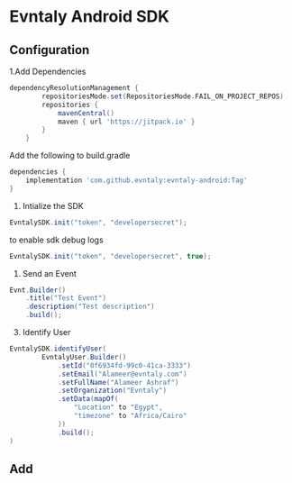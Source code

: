 # Evntaly Android SDK

## Configuration


1.Add Dependencies
```groovy
dependencyResolutionManagement {
		repositoriesMode.set(RepositoriesMode.FAIL_ON_PROJECT_REPOS)
		repositories {
			mavenCentral()
			maven { url 'https://jitpack.io' }
		}
	}
```
Add the following to build.gradle
```groovy
dependencies {
    implementation 'com.github.evntaly:evntaly-android:Tag'
}
```
1. Intialize the SDK 
```java
EvntalySDK.init("token", "developersecret");
```
to enable sdk debug logs
```java
EvntalySDK.init("token", "developersecret", true);
```


1. Send an Event
```java
Evnt.Builder()
    .title("Test Event")
    .description("Test description")
    .build();
```

3. Identify User
```java
EvntalySDK.identifyUser(
        EvntalyUser.Builder()
            .setId("0f6934fd-99c0-41ca-3333")
            .setEmail("Alameer@evntaly.com")
            .setFullName("Alameer Ashraf")
            .setOrganization("Evntaly")
            .setData(mapOf(
                "Location" to "Egypt",
                "timezone" to "Africa/Cairo"
            ))
            .build();
)
```


## Add